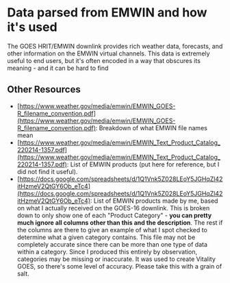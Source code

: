 # Data parsed from EMWIN and how it's used
The GOES HRIT/EMWIN downlink provides rich weather data, forecasts, and other information on the EMWIN virtual channels. This data is extremely useful to end users, but it's often encoded in a way that obscures its meaning - and it can be hard to find 

## Other Resources
* [https://www.weather.gov/media/emwin/EMWIN_GOES-R_filename_convention.pdf](https://www.weather.gov/media/emwin/EMWIN_GOES-R_filename_convention.pdf): Breakdown of what EMWIN file names mean
* [https://www.weather.gov/media/emwin/EMWIN_Text_Product_Catalog_220214-1357.pdf](https://www.weather.gov/media/emwin/EMWIN_Text_Product_Catalog_220214-1357.pdf): List of EMWIN products (put here for reference, but I did not find it useful).
* [https://docs.google.com/spreadsheets/d/1Q1Vnk5Z028LEoY5JGHqZl42itHzmeV2QtGY6Ob_eTc4](https://docs.google.com/spreadsheets/d/1Q1Vnk5Z028LEoY5JGHqZl42itHzmeV2QtGY6Ob_eTc4): List of EMWIN products made by me, based on what I actually received on the GOES-16 downlink. This is broken down to only show one of each "Product Category" - **you can pretty much ignore all columns other than this and the description**. The rest if the columns are there to give an example of what I spot checked to determine what a given category contains. This file may not be completely accurate since there can be more than one type of data within a category. Since I produced this entirely by observation, categories may be missing or inaccurate. It was used to create Vitality GOES, so there's some level of accuracy. Please take this with a grain of salt.
